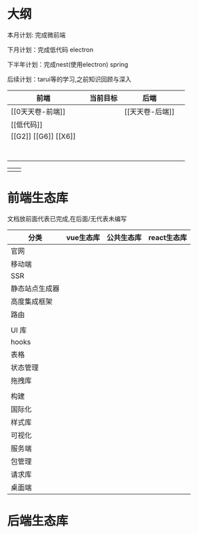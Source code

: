 # 大纲

本月计划: 完成微前端

下月计划：完成低代码 electron

下半年计划：完成nest(使用electron) spring

后续计划：tarui等的学习,之前知识回顾与深入

| 前端                   |     | 当前目标 | 后端         |     |
| -------------------- | --- | ---- | ---------- | --- |
| [[0天天卷-前端]]          |     |      | [[天天卷-后端]] |     |
| [[低代码]]              |     |      |            |     |
| [[G2]] [[G6]] [[X6]] |     |      |            |     |
|                      |     |      |            |     |
|                      |     |      |            |     |
|                      |     |      |            |     |
|                      |     |      |            |     |
|                      |     |      |            |     |
|                      |     |      |            |     |
|                      |     |      |            |     |


|     |     |
| --- | --- |
|     |     |




# 前端生态库

文档放前面代表已完成,在后面/无代表未编写

| 分类 | vue生态库 | 公共生态库 | react生态库 | 
| -- | -- | -- | -- |
| 官网 |   |   |   | 
| 移动端 |   |   |   | 
| SSR |   |   |   | 
| 静态站点生成器 |   |   |   | 
| 高度集成框架 |   |   |   | 
| 路由 |   |   |   | 
|   |   |   |   | 
| UI 库 |   |   |   | 
| hooks |   |   |   | 
| 表格 |  |   |   | 
| 状态管理 |   |   |   | 
| 拖拽库 |   |   |   | 
|   |   |   |   | 
| 构建 |   |   |   | 
| 国际化 |   |   |   | 
| 样式库 |   |   |   | 
| 可视化 |   |   |   | 
| 服务端 |   |   |   | 
| 包管理 |   |   |   | 
| 请求库 |   |   |   | 
| 桌面端 |   |   |   | 


# 后端生态库